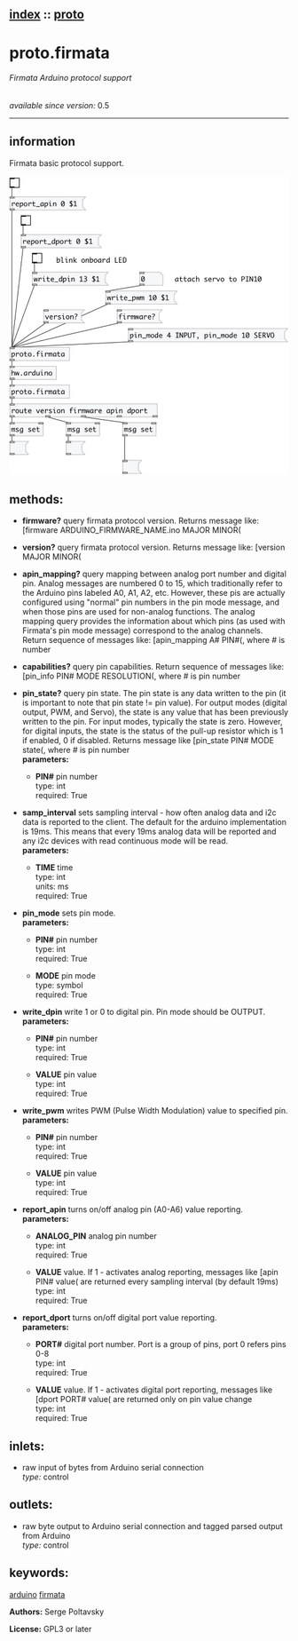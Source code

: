 [index](index.html) :: [proto](category_proto.html)
---

# proto.firmata

###### Firmata Arduino protocol support

*available since version:* 0.5

---


## information
Firmata basic protocol support.


[![example](../examples/img/proto.firmata.jpg)](../examples/pd/proto.firmata.pd)





## methods:

* **firmware?**
query firmata protocol version. Returns message like: [firmware
ARDUINO_FIRMWARE_NAME.ino MAJOR MINOR(<br>

* **version?**
query firmata protocol version. Returns message like: [version MAJOR MINOR(<br>

* **apin_mapping?**
query mapping between analog port number and digital pin. Analog messages are
numbered 0 to 15, which traditionally refer to the Arduino pins labeled A0, A1,
A2, etc. However, these pis are actually configured using &#34;normal&#34; pin numbers
in the pin mode message, and when those pins are used for non-analog functions.
The analog mapping query provides the information about which pins (as used
with Firmata&#39;s pin mode message) correspond to the analog channels. Return
sequence of messages like: [apin_mapping A# PIN#(, where # is number<br>

* **capabilities?**
query pin capabilities. Return sequence of messages like: [pin_info PIN# MODE
RESOLUTION(, where # is pin number<br>

* **pin_state?**
query pin state. The pin state is any data written to the pin (it is important
to note that pin state != pin value). For output modes (digital output, PWM,
and Servo), the state is any value that has been previously written to the pin.
For input modes, typically the state is zero. However, for digital inputs, the
state is the status of the pull-up resistor which is 1 if enabled, 0 if
disabled. Returns message like [pin_state PIN# MODE state(, where # is pin
number<br>
  __parameters:__
  - **PIN#** pin number<br>
    type: int <br>
    required: True <br>

* **samp_interval**
sets sampling interval - how often analog data and i2c data is reported to the
client. The default for the arduino implementation is 19ms. This means that
every 19ms analog data will be reported and any i2c devices with read
continuous mode will be read.<br>
  __parameters:__
  - **TIME** time<br>
    type: int <br>
    units: ms <br>
    required: True <br>

* **pin_mode**
sets pin mode.<br>
  __parameters:__
  - **PIN#** pin number<br>
    type: int <br>
    required: True <br>

  - **MODE** pin mode<br>
    type: symbol <br>
    required: True <br>

* **write_dpin**
write 1 or 0 to digital pin. Pin mode should be OUTPUT.<br>
  __parameters:__
  - **PIN#** pin number<br>
    type: int <br>
    required: True <br>

  - **VALUE** pin value<br>
    type: int <br>
    required: True <br>

* **write_pwm**
writes PWM (Pulse Width Modulation) value to specified pin.<br>
  __parameters:__
  - **PIN#** pin number<br>
    type: int <br>
    required: True <br>

  - **VALUE** pin value<br>
    type: int <br>
    required: True <br>

* **report_apin**
turns on/off analog pin (A0-A6) value reporting.<br>
  __parameters:__
  - **ANALOG_PIN** analog pin number<br>
    type: int <br>
    required: True <br>

  - **VALUE** value. If 1 - activates analog reporting, messages like [apin PIN# value( are returned every sampling interval (by default 19ms)<br>
    type: int <br>
    required: True <br>

* **report_dport**
turns on/off digital port value reporting.<br>
  __parameters:__
  - **PORT#** digital port number. Port is a group of pins, port 0 refers pins 0-8<br>
    type: int <br>
    required: True <br>

  - **VALUE** value. If 1 - activates digital port reporting, messages like [dport PORT# value( are returned only on pin value change<br>
    type: int <br>
    required: True <br>






## inlets:

* raw input of bytes from Arduino serial connection<br>
_type:_ control



## outlets:

* raw byte output to Arduino serial connection and tagged parsed output from Arduino<br>
_type:_ control



## keywords:

[arduino](keywords/arduino.html)
[firmata](keywords/firmata.html)






**Authors:** Serge Poltavsky




**License:** GPL3 or later





